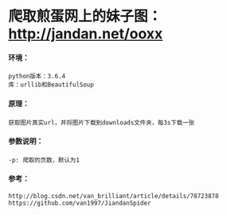# 爬取煎蛋网上的妹子图：http://jandan.net/ooxx

#### 环境：
    python版本：3.6.4
    库：urllib和BeautifulSoup

#### 原理：
    获取图片真实url，并将图片下载到downloads文件夹，每3s下载一张

#### 参数说明：
    -p: 爬取的页数，默认为1
    
#### 参考：
    http://blog.csdn.net/van_brilliant/article/details/78723878
    https://github.com/van1997/JiandanSpider
    
